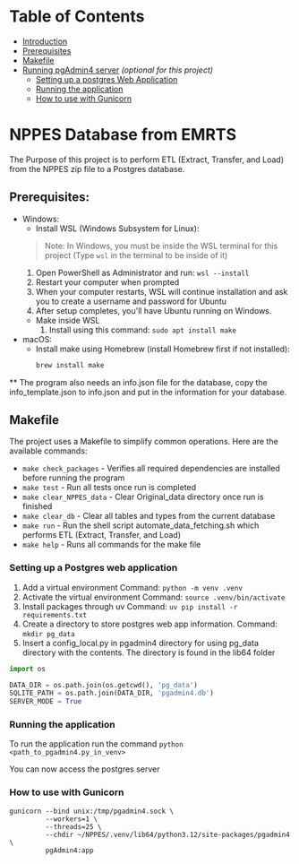 # Table of Contents
- [Introduction](#nppes-database-from-emrts)
- [Prerequisites](#prerequisites)
- [Makefile](#makefile)
- [Running pgAdmin4 server](#running-pgadmin4-server) *(optional for this project)*
  - [Setting up a postgres Web Application](#setting-up-a-postgres-web-application)
  - [Running the application](#running-the-application)
  - [How to use with Gunicorn](#how-to-use-with-gunicorn)

# NPPES Database from EMRTS
The Purpose of this project is to perform ETL (Extract, Transfer, and Load) from the NPPES zip file to a Postgres database.

## Prerequisites:
* Windows:
  - Install WSL (Windows Subsystem for Linux):
  > Note: In Windows, you must be inside the WSL terminal for this project (Type `wsl` in the terminal to be inside of it)
    1. Open PowerShell as Administrator and run: `wsl --install`
    2. Restart your computer when prompted
    3. When your computer restarts, WSL will continue installation and ask you to create a username and password for Ubuntu
    4. After setup completes, you'll have Ubuntu running on Windows.
  - Make inside WSL
    1. Install using this command: `sudo apt install make`
* macOS:
  - Install make using Homebrew (install Homebrew first if not installed):
    ```bash
    brew install make
    ```

** The program also needs an info.json file for the database, copy the info_template.json to info.json and put in the information for your database.

## Makefile
The project uses a Makefile to simplify common operations. Here are the available commands:

* `make check_packages` - Verifies all required dependencies are installed before running the program
* `make test` - Run all tests once run is completed
* `make clear_NPPES_data` - Clear Original_data directory once run is finished
* `make clear_db` - Clear all tables and types from the current database
* `make run` - Run the shell script automate_data_fetching.sh which performs ETL (Extract, Transfer, and Load)
* `make help` - Runs all commands for the make file

### Setting up a Postgres web application
1. Add a virtual environment
Command: `python -m venv .venv`
2. Activate the virtual environment
Command: `source .venv/bin/activate`
3. Install packages through uv
Command: `uv pip install -r requirements.txt`
4. Create a directory to store postgres web app information.
Command: `mkdir pg_data`
5. Insert a config_local.py in pgadmin4 directory for using pg_data directory with the contents. The directory is found in the lib64 folder
```python
import os

DATA_DIR = os.path.join(os.getcwd(), 'pg_data')
SQLITE_PATH = os.path.join(DATA_DIR, 'pgadmin4.db')
SERVER_MODE = True
```

### Running the application
To run the application run the command
`python <path_to_pgadmin4.py_in_venv>`

You can now access the postgres server


### How to use with Gunicorn
```
gunicorn --bind unix:/tmp/pgadmin4.sock \
         --workers=1 \
         --threads=25 \
         --chdir ~/NPPES/.venv/lib64/python3.12/site-packages/pgadmin4 \
         pgAdmin4:app
```